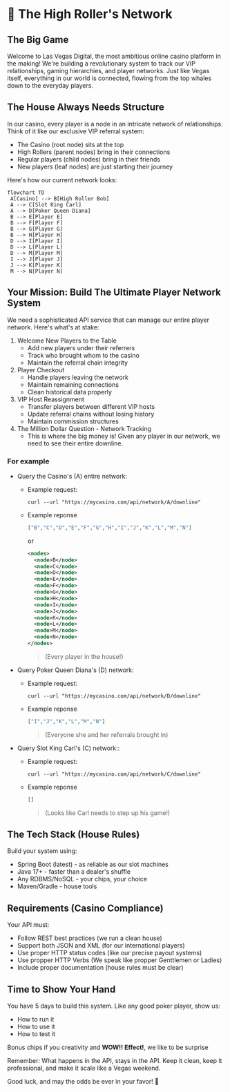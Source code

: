 # 🎰 The High Roller's Network

## The Big Game

Welcome to Las Vegas Digital, the most ambitious online casino platform in the
making! We're building a revolutionary system to track our VIP relationships,
gaming hierarchies, and player networks. Just like Vegas itself, everything in
our world is connected, flowing from the top whales down to the everyday
players.

## The House Always Needs Structure

In our casino, every player is a node in an intricate network of relationships.
Think of it like our exclusive VIP referral system:

* The Casino (root node) sits at the top
* High Rollers (parent nodes) bring in their connections
* Regular players (child nodes) bring in their friends
* New players (leaf nodes) are just starting their journey

Here's how our current network looks:

```mermaid
flowchart TD
 A[Casino] --> B[High Roller Bob]
 A --> C[Slot King Carl]
 A --> D[Poker Queen Diana]
 B --> E[Player E]
 B --> F[Player F]
 B --> G[Player G]
 B --> H[Player H]
 D --> I[Player I]
 D --> L[Player L]
 D --> M[Player M]
 I --> J[Player J]
 J --> K[Player K]
 M --> N[Player N]
```

## Your Mission: Build The Ultimate Player Network System

We need a sophisticated API service that can manage our entire player network.
Here's what's at stake:

1. Welcome New Players to the Table
    * Add new players under their referrers
    * Track who brought whom to the casino
    * Maintain the referral chain integrity
2. Player Checkout
    * Handle players leaving the network
    * Maintain remaining connections
    * Clean historical data properly
3. VIP Host Reassignment
    * Transfer players between different VIP hosts
    * Update referral chains without losing history
    * Maintain commission structures
4. The Million Dollar Question - Network Tracking
    * This is where the big money is! Given any player in our network, we need
      to see their entire downline.

### For example

* Query the Casino's (A) entire network:
  * Example request:

    ```shell
    curl --url "https://mycasino.com/api/network/A/downline"
    ```

  * Example reponse

    ```json
    ["B","C","D","E","F","G","H","I","J","K","L","M","N"]
    ```

    or 

    ```XML
    <nodes>
      <node>B</node>
      <node>C</node>
      <node>D</node>
      <node>E</node>
      <node>F</node>
      <node>G</node>
      <node>H</node>
      <node>I</node>
      <node>J</node>
      <node>K</node>
      <node>L</node>
      <node>M</node>
      <node>N</node>
    </nodes>
    ```

    >(Every player in the house!)

* Query Poker Queen Diana's (D) network:
  * Example request:

    ```shell
    curl --url "https://mycasino.com/api/network/D/downline"
    ```

  * Example reponse

    ```json
    ["I","J","K","L","M","N"]
    ```

    > (Everyone she and her referrals brought in)

* Query Slot King Carl's (C) network::
  * Example request:

    ```shell
    curl --url "https://mycasino.com/api/network/C/downline"
    ```

  * Example reponse

    ```json
    []
    ```

    > (Looks like Carl needs to step up his game!)

## The Tech Stack (House Rules)

Build your system using:

* Spring Boot (latest) - as reliable as our slot machines
* Java 17+ - faster than a dealer's shuffle
* Any RDBMS/NoSQL - your chips, your choice
* Maven/Gradle - house tools

## Requirements (Casino Compliance)

Your API must:

* Follow REST best practices (we run a clean house)
* Support both JSON and XML (for our international players)
* Use proper HTTP status codes (like our precise payout systems)
* Use propper HTTP Verbs (We speak like propper Genttlemen or Ladies)
* Include proper documentation (house rules must be clear)

## Time to Show Your Hand

You have 5 days to build this system. Like any good poker player, show us:

* How to run it
* How to use it
* How to test it

Bonus chips if you creativity and **WOW!! Effect!**, we like to be surprise

Remember: What happens in the API, stays in the API. Keep it clean, keep it
professional, and make it scale like a Vegas weekend.

Good luck, and may the odds be ever in your favor! 🎲

